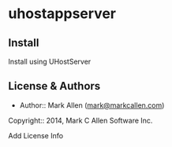 uhostappserver
===========

Install
-------

Install using UHostServer


License & Authors
-----------------
- Author:: Mark Allen (mark@markcallen.com)

Copyright:: 2014, Mark C Allen Software Inc. 

Add License Info
